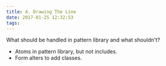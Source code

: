 ```yaml
---
title: 4. Drawing The Line
date: 2017-01-25 12:32:53
tags:
---
```


What should be handled in pattern library and what shouldn't?

* Atoms in pattern library, but not includes.
* Form alters to add classes.